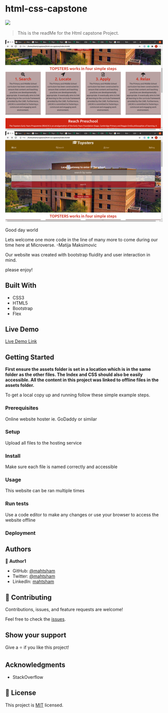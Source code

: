 # html-css-capstone
![](https://img.shields.io/badge/Microverse-blueviolet)

> This is the readMe for the Html capstone Project.

![screenshot](./css/assets/Screenshot1.png)
![screenshot](./css/assets/Screenshot2.png)

Good day world


Lets welcome one more code in the line of many more to come during our time here at Microverse.
-Matija Maksimovic


Our website was created with bootstrap fluidity and user interaction in mind.


please enjoy!

## Built With

- CSS3
- HTML5
- Bootstrap
- Flex 


## Live Demo

[Live Demo Link](https://rawcdn.githack.com/mahtsham/html-css-capstone/b9909872703b1f23b94fd935abdbd0ee2393ac15/index.html)


## Getting Started

**First ensure the assets folder is set in a location which is in the same folder as the other files. The Index and CSS should also be easily accessible. All the content in this project was linked to offline files in the assets folder.**



To get a local copy up and running follow these simple example steps.

### Prerequisites
Online website hoster ie. GoDaddy or similar

### Setup

Upload all files to the hosting service

### Install

Make sure each file is named correctly and accessible

### Usage

This website can be ran multiple times

### Run tests

Use a code editor to make any changes or use your browser to access the website offline

### Deployment



## Authors

👤 **Author1**

- GitHub: [@mahtsham](https://github.com/mahtsham)
- Twitter: [@mahtsham](https://twitter.com/mahtsham)
- LinkedIn: [mahtsham](https://linkedin.com/mahtsham)

## 🤝 Contributing

Contributions, issues, and feature requests are welcome!

Feel free to check the [issues](https://github.com/mahtsham/html-css-capstone/issues).

## Show your support

Give a ⭐️ if you like this project!

## Acknowledgments

- StackOverflow

## 📝 License

This project is [MIT](https://opensource.org/licenses/MIT) licensed.
